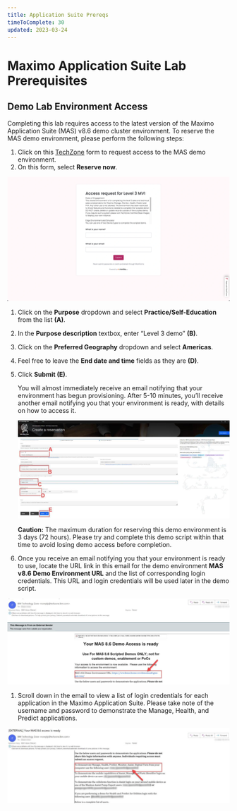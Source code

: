 ```yaml
---
title: Application Suite Prereqs
timeToComplete: 30
updated: 2023-03-24
---
```


# Maximo Application Suite Lab Prerequisites

## Demo Lab Environment Access

Completing this lab requires access to the latest version of the Maximo Application Suite (MAS) v8.6 demo cluster environment. To reserve the MAS demo environment, please perform the following steps:

1. Click on this [TechZone](https://techzone.ibm.com/my/reservations/create/635952829aaefe0019bea350) form to request access to the MAS demo environment.
2. On this form, select **Reserve now**.

![](./MASSuite/images/_access-request.webp)

1. Click on the **Purpose** dropdown and select **Practice/Self-Education** from the list **(A)**.
2. In the **Purpose description** textbox, enter “Level 3 demo” **(B)**.
3. Click on the **Preferred Geography** dropdown and select **Americas**.
4. Feel free to leave the **End date and time** fields as they are **(D)**.
5. Click **Submit (E)**.

   You will almost immediately receive an email notifying that your environment has begun provisioning. After 5-10 minutes, you’ll receive another email notifying you that your environment is ready, with details on how to access it.

   ![](./_attachments/mas/tz-reservation2.png)

   **Caution:** The maximum duration for reserving this demo environment is 3 days (72 hours). Please try and complete this demo script within that time to avoid losing demo access before completion.

6. Once you receive an email notifying you that your environment is ready to use, locate the URL link in this email for the demo environment **MAS v8.6 Demo Environment URL** and the list of corresponding login credentials. This URL and login credentials will be used later in the demo script.

![](./_attachments/mas/tz-reservation3.png)

1. Scroll down in the email to view a list of login credentials for each application in the Maximo Application Suite. Please take note of the username and password to demonstrate the Manage, Health, and Predict applications.

![](./_attachments/mas/tz-reservation4.png)
